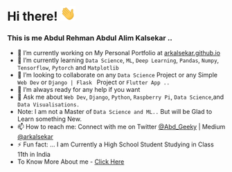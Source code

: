 # Hi there! <img src="https://raw.githubusercontent.com/arkalsekar/arkalsekar/main/wave.gif" width="35px">
### This is me Abdul Rehman Abdul Alim Kalsekar ..


- 🔭 I’m currently working on My Personal Portfolio at [arkalsekar.github.io](https://arkalsekar.github.io/abdulrehman/)
- 🌱 I’m currently learning ```Data Science```, ```ML```, ```Deep Learning```, ```Pandas```, ```Numpy```, ```Tensorflow```, ```Pytorch``` and ```Matplotlib```
- 👯 I’m looking to collaborate on any ```Data Science``` Project or any Simple ```Web Dev``` or ```Django | Flask ``` Project or ```Flutter App ..```
- 🤔 I’m always ready for any help if you want  
- 💬 Ask me about ```Web Dev```, ```Django```, ```Python```, ```Raspberry Pi```,  ```Data Science```,and ```Data Visualisations.``` 
- Note: I am not a Master of ```Data Science and ML..``` But will be Glad to Learn something New.
- 📫 How to reach me: Connect with me on Twitter [@Abd_Geeky](https://twitter.com/AbdGeeky) | Medium [@arkalsekar](https://arkalsekar.medium.com/)
- ⚡ Fun fact: ... I am Currently a High School Student Studying in Class 11th in India
- To Know More About me - [Click Here](https://arkalsekar.github.io/abdulrehman/)

